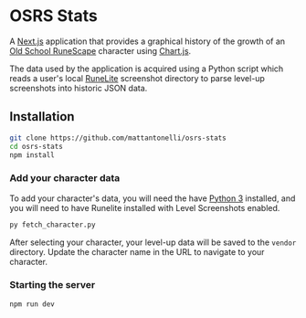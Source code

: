 # OSRS Stats

A [Next.js](https://nextjs.org/) application that provides a graphical history of the growth of an [Old School RuneScape](https://oldschool.runescape.com/) character using [Chart.js](https://www.chartjs.org/).

The data used by the application is acquired using a Python script which reads a user's local [RuneLite](https://runelite.net/) screenshot directory to parse level-up screenshots into historic JSON data.

## Installation

```bash
git clone https://github.com/mattantonelli/osrs-stats
cd osrs-stats
npm install
```

### Add your character data

To add your character's data, you will need the have [Python 3](https://www.python.org/downloads/) installed, and you will need to have Runelite installed with Level Screenshots enabled.

```bash
py fetch_character.py
```

After selecting your character, your level-up data will be saved to the `vendor` directory. Update the character name in the URL to navigate to your character.

### Starting the server

```bash
npm run dev
```